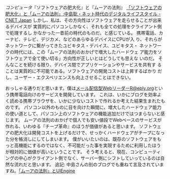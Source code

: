 *コンピュータ*『ソフトウェアの肥大化』と『ムーアの法則』
 [「ソフトウェアの肥大化」と「ムーアの法則」:中島聡・ネット時代のデジタルライフスタイル - CNET Japan](http://blog.japan.cnet.com/nakajima/archives/002724.html)
 しかし、私は、その方向性はソフトウェアを走らせることが出来るデバイスが
 実質的にパソコンしかなく、それも全ての処理をクライアント側で処理するし
 かなかった一昔前の時代のものだ、と感じている。
 携帯電話、カーナビ、テレビ、デジカメ、などのあらゆるデバイスにCPUが入
 り、それらがネットワークに繋がってきたユビキタス・デバイス、ユビキタス・
 ネットワークの時代には、この「ムーアの法則のおかげで増大したハードウェ
 ア能力をソフトウェアで全て使い切る」方向性が正しいとはどうしても思えな
 いのだ。
 そんなことを続ける限り、デバイス間でアプリケーションやサービスを共有す
 ることは実質的に不可能である。ソフトウェアの開発コストは上昇するばかり
 だし、ユーザー・エクスペリエンスも向上させることはできない。

おっしゃる通りだと思います。僕は[メール配信型WebリーダーR@eply.org](http://r.eply.org/)という携帯電話向けのサービスを開発しています。
これは、いかにブログを効率よく読める携帯ブラウザを、いかに少ないコストで作れるか考えた結果生まれたものです。
パソコン以外のものに目を向けた瞬間に、増大したハードウェア能力の使い道として、パソコン上のソフトウェアの機能追加だけではつまらないと感じます。
ムーアの法則のおかげで個人でも安い値段でWebベースのサービスが作れる、いわゆる『チープ革命』のほうが価値があると思います。
ソフトウェアの肥大化は開発コストを上げるだけで、せっかくハードウェアがチープになった分を帳消しにしてしまいます。
僕がいいたいのは、既存のソフトウェアをもっと高機能にするのではなく、不可能だった事を実現するために利用したほうが相対的に価値が高いということです。
そう考えると、現在、コンピューティングの中心がクライアント側でなく、サーバー側にシフトしていっているのは自然な流れだと思います。
追記: 中島さんの別のブログでも重ねて言及されていますね。[「ムーアの法則」とUIEngine](http://satoshi.blogs.com/life/2006/03/uiengine.html)
